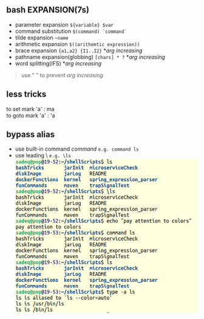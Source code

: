 ## bash EXPANSION(7s)
- parameter expansion ` ${variable} $var `
- command substitution `` $(command) `command` ``
- tilde expansion ` ~name `
- arithmetic expansion ` $((arithemtic expression)) `
- brace expansion ` {a1,a2} {I1..I2} ` **arg increasing*
- pathname expansion(globbing) ` [chars] * ? ` **arg increasing*
- word splitting(IFS) **arg increasing*

> use " " to prevent *arg increasing*    
## less tricks
to set mark 'a' : ma   
to goto mark 'a' : 'a
## bypass alias
- use built-in command  *command*  ` e.g. command ls `
- use leading \\ ` e.g. \ls `
![screenShot_bypass_alias](screenShot-bypassAlias.png)
